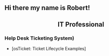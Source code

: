 ## Hi there my name is Robert!
<h2 align="center">IT Professional</h2>

### Help Desk Ticketing System) 
- [osTicket: Ticket Lifecycle Examples]
